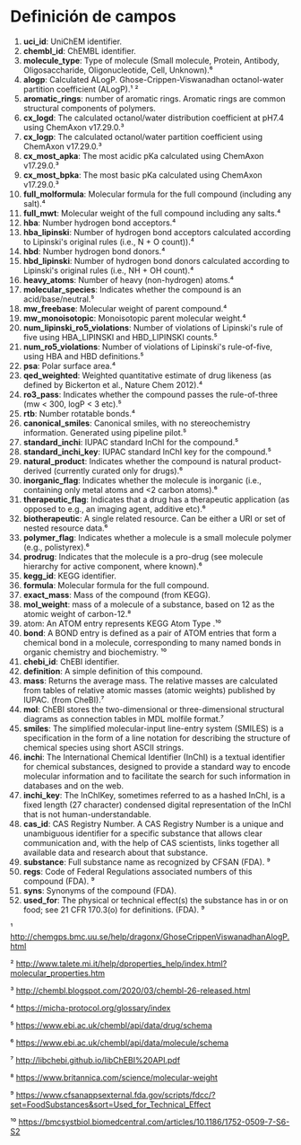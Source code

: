 # Definición de campos

1. **uci_id**: UniChEM identifier.
2. **chembl_id**: ChEMBL identifier.
3. **molecule_type**: Type of molecule (Small molecule, Protein, Antibody, Oligosaccharide, Oligonucleotide, Cell, Unknown).⁶
4. **alogp**: Calculated ALogP. Ghose-Crippen-Viswanadhan octanol-water partition coefficient (ALogP).¹ ²
5. **aromatic_rings**: number of aromatic rings. Aromatic rings are common structural components of polymers.
6. **cx_logd**: The calculated octanol/water distribution coefficient at pH7.4 using ChemAxon v17.29.0.³
7. **cx_logp**: The calculated octanol/water partition coefficient using ChemAxon v17.29.0.³
8. **cx_most_apka**: The most acidic pKa calculated using ChemAxon v17.29.0.³
9. **cx_most_bpka**: The most basic pKa calculated using ChemAxon v17.29.0.³
10. **full_molformula**: Molecular formula for the full compound (including any salt).⁴
11. **full_mwt**: Molecular weight of the full compound including any salts.⁴
12. **hba**: Number hydrogen bond acceptors.⁴
13. **hba_lipinski**: Number of hydrogen bond acceptors calculated according to Lipinski's original rules (i.e., N + O count)).⁴
14. **hbd**: Number hydrogen bond donors.⁴
15. **hbd_lipinski**: Number of hydrogen bond donors calculated according to Lipinski's original rules (i.e., NH + OH count).⁴
16. **heavy_atoms**: Number of heavy (non-hydrogen) atoms.⁴
17. **molecular_species**: Indicates whether the compound is an acid/base/neutral.⁵
18. **mw_freebase**: Molecular weight of parent compound.⁴
19. **mw_monoisotopic**: Monoisotopic parent molecular weight.⁴
20. **num_lipinski_ro5_violations**: Number of violations of Lipinski's rule of five using HBA_LIPINSKI and HBD_LIPINSKI counts.⁵
21. **num_ro5_violations**: Number of violations of Lipinski's rule-of-five, using HBA and HBD definitions.⁵
22. **psa**: Polar surface area.⁴
23. **qed_weighted**: Weighted quantitative estimate of drug likeness (as defined by Bickerton et al., Nature Chem 2012).⁴
24. **ro3_pass**: Indicates whether the compound passes the rule-of-three (mw < 300, logP < 3 etc).⁵
25. **rtb**: Number rotatable bonds.⁴
26. **canonical_smiles**: Canonical smiles, with no stereochemistry information. Generated using pipeline pilot.⁵
27. **standard_inchi**: IUPAC standard InChI for the compound.⁵
28. **standard_inchi_key**: IUPAC standard InChI key for the compound.⁵
29. **natural_product**: Indicates whether the compound is natural product-derived (currently curated only for drugs).⁶
30. **inorganic_flag**: Indicates whether the molecule is inorganic (i.e., containing only metal atoms and <2 carbon atoms).⁶
31. **therapeutic_flag**: Indicates that a drug has a therapeutic application (as opposed to e.g., an imaging agent, additive etc).⁶
32. **biotherapeutic**: A single related resource. Can be either a URI or set of nested resource data.⁶
33. **polymer_flag**: Indicates whether a molecule is a small molecule polymer (e.g., polistyrex).⁶
34. **prodrug**: Indicates that the molecule is a pro-drug (see molecule hierarchy for active component, where known).⁶
35. **kegg_id**: KEGG identifier.
36. **formula**: Molecular formula for the full compound.
37. **exact_mass**: Mass of the compound (from KEGG).
38. **mol_weight**: mass of a molecule of a substance, based on 12 as the atomic weight of carbon-12.⁸
39. atom: An ATOM entry represents KEGG Atom Type .¹⁰
40. **bond**: A BOND entry is defined as a pair of ATOM entries that form a chemical bond in a molecule, corresponding to many named bonds in organic chemistry and biochemistry. ¹⁰
41. **chebi_id**: ChEBI identifier.
42. **definition**: A simple definition of this compound.
43. **mass**: Returns the average mass. The relative masses are calculated from tables of relative atomic masses (atomic weights) published by IUPAC. (from CheBI).⁷
44. **mol**: ChEBI stores the two-dimensional or three-dimensional structural diagrams as connection tables in MDL molfile format.⁷
45. **smiles**: The simplified molecular-input line-entry system (SMILES) is a specification in the form of a line notation for describing the structure of chemical species using short ASCII strings.
46. **inchi**: The International Chemical Identifier (InChI) is a textual identifier for chemical substances, designed to provide a standard way to encode molecular information and to facilitate the search for such information in databases and on the web.
47. **inchi_key**: The InChIKey, sometimes referred to as a hashed InChI, is a fixed length (27 character) condensed digital representation of the InChI that is not human-understandable.
48. **cas_id**: CAS Registry Number. A CAS Registry Number is a unique and unambiguous identifier for a specific substance that allows clear communication and, with the help of CAS scientists, links together all available data and research about that substance.
49. **substance**: Full substance name as recognized by CFSAN (FDA). ⁹
50. **regs**: Code of Federal Regulations associated numbers of this compound (FDA). ⁹
51. **syns**: Synonyms of the compound (FDA).
52. **used_for**: The physical or technical effect(s) the substance has in or on food; see 21 CFR 170.3(o) for definitions. (FDA). ⁹



¹ http://chemgps.bmc.uu.se/help/dragonx/GhoseCrippenViswanadhanAlogP.html

² http://www.talete.mi.it/help/dproperties_help/index.html?molecular_properties.htm

³ http://chembl.blogspot.com/2020/03/chembl-26-released.html

⁴ https://micha-protocol.org/glossary/index

⁵ https://www.ebi.ac.uk/chembl/api/data/drug/schema

⁶ https://www.ebi.ac.uk/chembl/api/data/molecule/schema

⁷ http://libchebi.github.io/libChEBI%20API.pdf

⁸ https://www.britannica.com/science/molecular-weight

⁹ https://www.cfsanappsexternal.fda.gov/scripts/fdcc/?set=FoodSubstances&sort=Used_for_Technical_Effect

¹⁰ https://bmcsystbiol.biomedcentral.com/articles/10.1186/1752-0509-7-S6-S2
